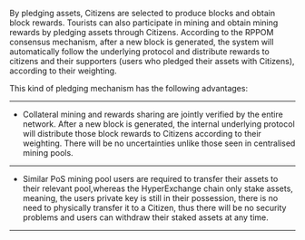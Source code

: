 By pledging assets, Citizens are selected to produce blocks and obtain block rewards. Tourists can also participate in mining and obtain mining rewards by pledging assets through Citizens. According to the RPPOM consensus mechanism, after a new block is generated, the system will automatically follow the underlying protocol and distribute rewards to citizens and their supporters (users who pledged their assets with Citizens), according to their weighting.
						
This kind of pledging mechanism has the following advantages:

---

* Collateral mining and rewards sharing are jointly verified by the entire network. After a new block is generated, the internal underlying protocol will distribute those block rewards to Citizens according to their weighting. There will be no uncertainties unlike those seen in centralised mining pools.

---

* Similar PoS mining pool users are required to transfer their assets to their relevant pool,whereas the HyperExchange chain only stake assets, meaning, the users private key is still in their possession, there is no need to physically transfer it to a Citizen, thus there will be no security problems and users can withdraw their staked assets at any time.

---
